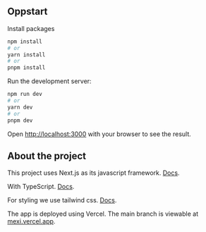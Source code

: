 ## Oppstart

Install packages

```bash
npm install
# or
yarn install
# or
pnpm install
```

Run the development server:

```bash
npm run dev
# or
yarn dev
# or
pnpm dev
```

Open [http://localhost:3000](http://localhost:3000) with your browser to see the result.

## About the project

This project uses Next.js as its javascript framework. [Docs](https://nextjs.org/docs).

With TypeScript. [Docs](https://www.typescriptlang.org/docs/).

For styling we use tailwind css. [Docs](https://tailwindcss.com/docs/installation).

The app is deployed using Vercel. The main branch is viewable at [mexi.vercel.app](https://mexi.vercel.app).
